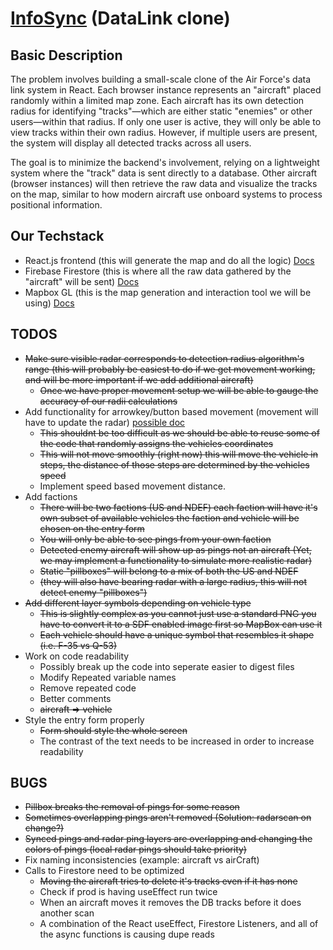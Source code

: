 # [InfoSync](https://infosync-81e06.firebaseapp.com/) (DataLink clone)

## Basic Description
The problem involves building a small-scale clone of the Air Force's data link system in React. Each browser instance represents an "aircraft" placed randomly within a limited map zone. Each aircraft has its own detection radius for identifying "tracks"—which are either static "enemies" or other users—within that radius. If only one user is active, they will only be able to view tracks within their own radius. However, if multiple users are present, the system will display all detected tracks across all users.

The goal is to minimize the backend's involvement, relying on a lightweight system where the "track" data is sent directly to a database. Other aircraft (browser instances) will then retrieve the raw data and visualize the tracks on the map, similar to how modern aircraft use onboard systems to process positional information.

## Our Techstack
* React.js frontend (this will generate the map and do all the logic) [Docs](https://legacy.reactjs.org/docs/getting-started.html)
* Firebase Firestore (this is where all the raw data gathered by the "aircraft" will be sent) [Docs](https://firebase.google.com/docs/firestore)
* Mapbox GL (this is the map generation and interaction tool we will be using) [Docs](https://docs.mapbox.com/#maps)

## TODOS
* ~~Make sure visible radar corresponds to detection radius algorithm's range (this will probably be easiest to do if we get movement working, and will be more important if we add additional aircraft)~~
    * ~~Once we have proper movement setup we will be able to gauge the accuracy of our radii calculations~~
* Add functionality for arrowkey/button based movement (movement will have to update the radar) [possible doc](https://docs.mapbox.com/mapbox-gl-js/example/live-geojson/)
    * ~~This shouldnt be too difficult as we should be able to reuse some of the code that randomly assigns the vehicles coordinates~~
    * ~~This will not move smoothly (right now) this will move the vehicle in steps, the distance of those steps are determined by the vehicles speed~~
    * Implement speed based movement distance.
* Add factions
    * ~~There will be two factions (US and NDEF) each faction will have it's own subset of available vehicles the faction and vehicle will be chosen on the entry form~~
    * ~~You will only be able to see pings from your own faction~~
    * ~~Detected enemy aircraft will show up as pings not an aircraft (Yet, we may implement a functionality to simulate more realistic radar)~~
    * ~~Static "pillboxes" will belong to a mix of both the US and NDEF~~ 
    * ~~(they will also have bearing radar with a large radius, this will not detect enemy "pillboxes")~~
* ~~Add different layer symbols depending on vehicle type~~
    * ~~This is slightly complex as you cannot just use a standard PNG you have to convert it to a SDF enabled image first so MapBox can use it~~
    * ~~Each vehicle should have a unique symbol that resembles it shape (i.e. F-35 vs Q-53)~~
* Work on code readability
    * Possibly break up the code into seperate easier to digest files
    * Modify Repeated variable names
    * Remove repeated code
    * Better comments
    * ~~aircraft => vehicle~~
* Style the entry form properly
    * ~~Form should style the whole screen~~
    * The contrast of the text needs to be increased in order to increase readability

## BUGS
* ~~Pillbox breaks the removal of pings for some reason~~
* ~~Sometimes overlapping pings aren't removed (Solution: radarscan on change?)~~
* ~~Synced pings and radar ping layers are overlapping and changing the colors of pings (local radar pings should take priority)~~
* Fix naming inconsistencies (example: aircraft vs airCraft)
* Calls to Firestore need to be optimized
    * ~~Moving the aircraft tries to delete it's tracks even if it has none~~
    * Check if prod is having useEffect run twice
    * When an aircraft moves it removes the DB tracks before it does another scan
    * A combination of the React useEffect, Firestore Listeners, and all of the async functions is causing dupe reads


